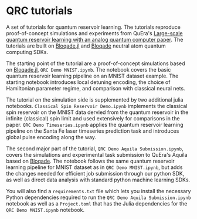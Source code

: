 # QRC tutorials
 A set of tutorials for quantum reservoir learning. The tutorials reproduce proof-of-concept simulations and experiments from QuEra's [Large-scale quantum reservoir learning with an analog quantum computer paper](https://arxiv.org/abs/2407.02553). The tutorials are built on [Bloqade.jl](https://github.com/QuEraComputing/Bloqade.jl) and [Bloqade](https://github.com/QuEraComputing/bloqade-python) neutral atom quantum computing SDKs.

 The starting point of the tutorial are a proof-of-concept simulations based on [Bloqade.jl](https://github.com/QuEraComputing/Bloqade.jl), `QRC Demo MNIST.ipynb`. The notebook covers the basic quantum reservoir learning pipeline on an MNIST dataset example. The starting notebook introduces local detuning encoding, the choice of Hamiltonian parameter regime, and comparison with classical neural nets.

 The tutorial on the simulation side is supplemented by two additional julia notebooks. `Classical Spin Reservoir Demo.ipynb` implements the classical spin reservoir on the MNIST data dervied from the quantum reservoir in the infinite (classical) spin limit and used extensively for comparisons in the paper. `QRC Demo Timeseries.ipynb` applies the quantum reservoir learning pipeline on the Santa Fe laser timeseries prediction task and introduces global pulse encoding along the way.

 The second major part of the tutorial, `QRC Demo Aquila Submission.ipynb`, covers the simulations and experimental task submission to QuEra's Aquila based on [Bloqade](https://github.com/QuEraComputing/bloqade-python). The notebook follows the same quantum reservoir learning pipeline for MNIST dataset as in `QRC Demo MNIST.ipynb`, but adds the changes needed for efficient job submission through our python SDK, as well as direct data analysis with standard python machine learning SDKs.

 You will also find a `requirements.txt` file which lets you install the necessary Python dependencies required to run the `QRC Demo Aquila Submission.ipynb` notebook as well as a `Project.toml` that has the Julia dependencies for the `QRC Demo MNIST.ipynb` notebook.